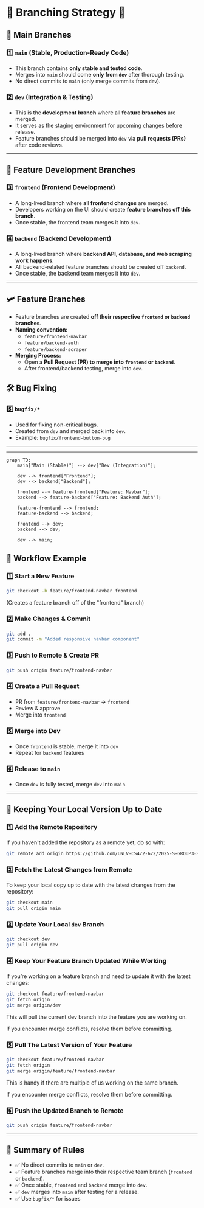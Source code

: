 # 🔖 Branching Strategy 🌱 

## 🌟 Main Branches

### 1️⃣ `main` (Stable, Production-Ready Code)
- This branch contains **only stable and tested code**.
- Merges into `main` should come **only from `dev`** after thorough testing.
- No direct commits to `main` (only merge commits from `dev`).

### 2️⃣ `dev` (Integration & Testing)
- This is the **development branch** where all **feature branches** are merged.
- It serves as the staging environment for upcoming changes before release.
- Feature branches should be merged into `dev` via **pull requests (PRs)** after code reviews.

---

## 🚀 Feature Development Branches

### 3️⃣ `frontend` (Frontend Development)
- A long-lived branch where **all frontend changes** are merged.
- Developers working on the UI should create **feature branches off this branch**.
- Once stable, the frontend team merges it into `dev`.

### 4️⃣ `backend` (Backend Development)
- A long-lived branch where **backend API, database, and web scraping work happens**.
- All backend-related feature branches should be created off `backend`.
- Once stable, the backend team merges it into `dev`.

---

## 🛩 Feature Branches

- Feature branches are created **off their respective `frontend` or `backend` branches**.
- **Naming convention:**
  - `feature/frontend-navbar`
  - `feature/backend-auth`
  - `feature/backend-scraper`
- **Merging Process:**
  - Open a **Pull Request (PR) to merge into `frontend` or `backend`**.
  - After frontend/backend testing, merge into `dev`.

## 🛠 Bug Fixing

### 5️⃣ `bugfix/*`
- Used for fixing non-critical bugs.
- Created from `dev` and merged back into `dev`.
- Example: `bugfix/frontend-button-bug`

---

---

```mermaid
graph TD;
    main["Main (Stable)"] --> dev["Dev (Integration)"];
    
    dev --> frontend["Frontend"];
    dev --> backend["Backend"];

    frontend --> feature-frontend["Feature: Navbar"];
    backend --> feature-backend["Feature: Backend Auth"];

    feature-frontend --> frontend;
    feature-backend --> backend;

    frontend --> dev;
    backend --> dev;

    dev --> main;

```

## 📌 Workflow Example

### 1️⃣ Start a New Feature
```bash
git checkout -b feature/frontend-navbar frontend
```
(Creates a feature branch off of the "frontend" branch)

### 2️⃣ Make Changes & Commit
```bash
git add .
git commit -m "Added responsive navbar component"
```

### 3️⃣ Push to Remote & Create PR
```bash
git push origin feature/frontend-navbar
```

### 4️⃣ Create a Pull Request
- PR from `feature/frontend-navbar` → `frontend`
- Review & approve
- Merge into `frontend`

### 5️⃣ Merge into Dev
- Once `frontend` is stable, merge it into `dev`
- Repeat for `backend` features

### 6️⃣ Release to `main`
- Once `dev` is fully tested, merge `dev` into `main`.

---

## 🚀 Keeping Your Local Version Up to Date

### 1️⃣ Add the Remote Repository
If you haven't added the repository as a remote yet, do so with:
```bash
git remote add origin https://github.com/UNLV-CS472-672/2025-S-GROUP3-RebelRemind.git
```

### 2️⃣ Fetch the Latest Changes from Remote
To keep your local copy up to date with the latest changes from the repository:
```bash
git checkout main
git pull origin main
```

### 3️⃣ Update Your Local `dev` Branch
```bash
git checkout dev
git pull origin dev
```

### 4️⃣ Keep Your Feature Branch Updated While Working
If you’re working on a feature branch and need to update it with the latest changes:
```bash
git checkout feature/frontend-navbar
git fetch origin
git merge origin/dev
```
This will pull the current dev branch into the feature you are working on.

If you encounter merge conflicts, resolve them before committing.

### 5️⃣ Pull The Latest Version of Your Feature
```bash
git checkout feature/frontend-navbar
git fetch origin
git merge origin/feature/frontend-navbar
```
This is handy if there are multiple of us working on the same branch.

If you encounter merge conflicts, resolve them before committing.

### 6️⃣ Push the Updated Branch to Remote
```bash
git push origin feature/frontend-navbar
```

---

## 🚀 Summary of Rules
- ✅ No direct commits to `main` or `dev`.
- ✅ Feature branches merge into their respective team branch (`frontend` or `backend`).
- ✅ Once stable, `frontend` and `backend` merge into `dev`.
- ✅ `dev` merges into `main` after testing for a release.
- ✅ Use `bugfix/*` for issues
